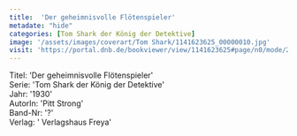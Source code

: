 ```yaml
---
title:  'Der geheimnisvolle Flötenspieler'
metadate: "hide"
categories: [Tom Shark der König der Detektive]
image: '/assets/images/coverart/Tom Shark/1141623625_00000010.jpg'
visit: 'https://portal.dnb.de/bookviewer/view/1141623625#page/n0/mode/2up'
---
```

Titel: 'Der geheimnisvolle Flötenspieler' <br>
Serie: 'Tom Shark der König der Detektive' <br>
Jahr: '1930' <br>
AutorIn: 'Pitt Strong' <br>
Band-Nr: '?' <br>
Verlag: ' Verlagshaus Freya'
